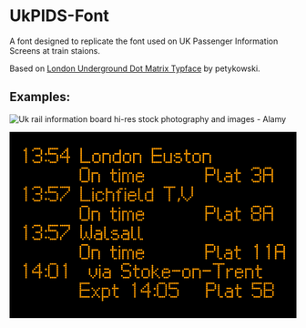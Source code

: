 # UkPIDS-Font

A font designed to replicate the font used on UK Passenger Information Screens at train staions.

Based on [London Underground Dot Matrix Typface](https://github.com/petykowski/London-Underground-Dot-Matrix-Typeface) by petykowski.

## Examples:

![Uk rail information board hi-res stock photography and images - Alamy](https://c8.alamy.com/comp/FBA91R/departures-information-boards-in-the-new-atrium-at-new-street-station-FBA91R.jpg)

![UkPIDSFontExample1.png](/UkPIDSFontExample1.png)


